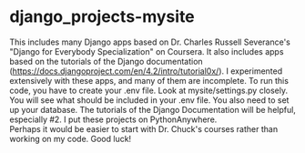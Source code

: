 # django_projects-mysite
This includes many Django apps based on Dr. Charles Russell Severance's "Django for Everybody Specialization" on Coursera. It also includes apps based on the tutorials of the Django documentation (https://docs.djangoproject.com/en/4.2/intro/tutorial0x/).  I experimented extensively with these apps, and many of them are incomplete.
To run this code, you have to create your .env file. Look at mysite/settings.py closely.  You will see what should be included in your .env file.  You also need to set up your database.  The tutorials of the Django Documentation will be helpful, especially #2.  I put these projects on PythonAnywhere.  
Perhaps it would be easier to start with Dr. Chuck's courses rather than working on my code.  Good luck!
